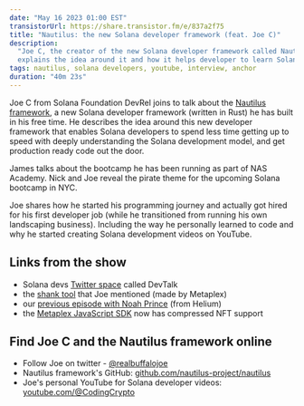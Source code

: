 ```yaml
---
date: "May 16 2023 01:00 EST"
transistorUrl: https://share.transistor.fm/e/837a2f75
title: "Nautilus: the new Solana developer framework (feat. Joe C)"
description:
  "Joe C, the creator of the new Solana developer framework called Nautilus
  explains the idea around it and how it helps developer to learn Solana easier."
tags: nautilus, solana developers, youtube, interview, anchor
duration: "40m 23s"
---
```


Joe C from Solana Foundation DevRel joins to talk about the
[Nautilus framework](https://github.com/nautilus-project/nautilus), a new Solana
developer framework (written in Rust) he has built in his free time. He
describes the idea around this new developer framework that enables Solana
developers to spend less time getting up to speed with deeply understanding the
Solana development model, and get production ready code out the door.

James talks about the bootcamp he has been running as part of NAS Academy. Nick
and Joe reveal the pirate theme for the upcoming Solana bootcamp in NYC.

Joe shares how he started his programming journey and actually got hired for his
first developer job (while he transitioned from running his own landscaping
business). Including the way he personally learned to code and why he started
creating Solana development videos on YouTube.

## Links from the show

- Solana devs
  [Twitter space](https://twitter.com/solana_devs/status/1654244338476433408?t=rdlbqkAcV-iTNFtCRxPUtA&s=19)
  called DevTalk
- the [shank tool](https://github.com/metaplex-foundation/shank) that Joe
  mentioned (made by Metaplex)
- our [previous episode with Noah Prince](https://solfate.com/podcast/14) (from
  Helium)
- the
  [Metaplex JavaScript SDK](https://www.npmjs.com/package/@metaplex-foundation/js)
  now has compressed NFT support

## Find Joe C and the Nautilus framework online

- Follow Joe on twitter - [@realbuffalojoe](https://twitter.com/realbuffalojoe)
- Nautilus framework's GitHub:
  [github.com/nautilus-project/nautilus](https://github.com/nautilus-project/nautilus)
- Joe's personal YouTube for Solana developer videos:
  [youtube.com/@CodingCrypto](https://www.youtube.com/@CodingCrypto)
